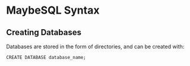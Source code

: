 # MaybeSQL Syntax

## Creating Databases
Databases are stored in the form of directories, and can be created with:
```
CREATE DATABASE database_name;
```

